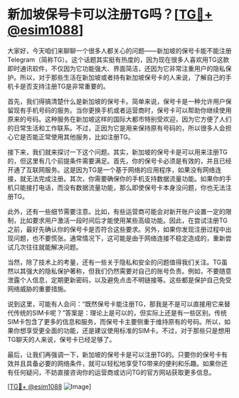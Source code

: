 # 新加坡保号卡可以注册TG吗？[[TG💪+ @esim1088](https://t.me/s/esim1088)]

大家好，今天咱们来聊聊一个很多人都关心的问题——新加坡的保号卡能不能注册Telegram（简称TG）。这个话题其实挺有热度的，因为现在很多人喜欢用TG这款即时通讯软件，不仅因为它功能强大、界面简洁，还因为它非常注重用户的隐私保护。所以，对于那些生活在新加坡或者持有新加坡保号卡的人来说，了解自己的手机卡是否支持注册TG是非常重要的。

首先，我们得搞清楚什么是新加坡的保号卡。简单来说，保号卡是一种允许用户保留现有手机号码的服务。当你更换手机或者运营商时，保号卡可以帮助你继续使用原来的号码。这种服务在新加坡这样的国际大都市特别受欢迎，因为它方便了人们的日常生活和工作联系。不过，正因为它是用来保持原有号码的，所以很多人会担心它是否能正常使用其他服务，比如注册TG。

接下来，我们就来探讨一下这个问题。其实，新加坡的保号卡是可以用来注册TG的，但这里有几个前提条件需要满足。首先，你的保号卡必须是有效的，并且已经开通了互联网服务。这是因为TG是一个基于网络的应用程序，如果没有网络连接，就无法完成注册。其次，你需要确保你的手机支持数据流量功能。如果你的手机只能接打电话，而没有数据流量功能，那么即使保号卡本身没问题，你也无法注册TG。

此外，还有一些细节需要注意。比如，有些运营商可能会对新开账户设置一定的限制，比如要求用户激活一段时间后才能使用某些高级功能。因此，在尝试注册TG之前，最好先确认你的保号卡是否符合这些要求。另外，如果你发现注册过程中出现问题，也不要慌张。通常情况下，这可能是由于网络连接不稳定造成的，重新尝试几次往往就能解决问题。

当然，除了技术上的考量，还有一些关于隐私和安全的问题值得我们关注。TG虽然以其强大的隐私保护著称，但我们仍然需要对自己的账号负责。例如，不要随意泄露个人信息，定期更新密码，以及避免点击不明链接等。这些都是保护自己免受网络威胁的重要措施。

说到这里，可能有人会问：“既然保号卡能注册TG，那我是不是可以直接用它来替代传统的SIM卡呢？”答案是：理论上是可以的，但实际上还是有一些区别。传统SIM卡包含了更多的信息和服务，而保号卡主要侧重于维持原有的号码。所以，如果你想享受更全面的功能，还是建议使用标准的SIM卡。不过，对于那些只是想用TG聊天的人来说，保号卡已经足够了。

最后，让我们再强调一下，新加坡的保号卡是可以注册TG的。只要你的保号卡有效并且具备必要的网络条件，就可以轻松地享受TG带来的便利和乐趣。如果你还有任何疑问，不妨直接咨询你的运营商或访问TG的官方网站获取更多信息。

[[TG💪+ @esim1088](https://t.me/s/esim1088) ![Image](https://i.postimg.cc/4NQfJmqS/Snipaste-2025-05-13-00-14-12.png)]